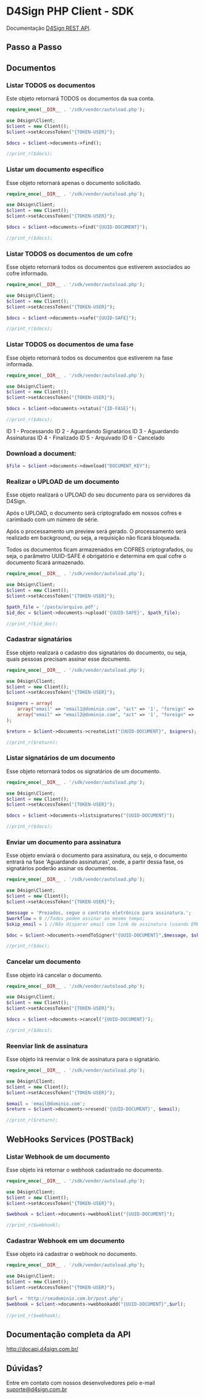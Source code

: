 # D4Sign PHP Client - SDK

Documentação [D4Sign REST API](http://docapi.d4sign.com.br/).

## Passo a Passo

###

## Documentos

### Listar TODOS os documentos

Este objeto retornará TODOS os documentos da sua conta.

```php
require_once(__DIR__ . '/sdk/vendor/autoload.php');

use D4sign\Client;
$client = new Client();
$client->setAccessToken("{TOKEN-USER}");

$docs = $client->documents->find();

//print_r($docs);
```

### Listar um documento específico

Esse objeto retornará apenas o documento solicitado.

```php
require_once(__DIR__ . '/sdk/vendor/autoload.php');

use D4sign\Client;
$client = new Client();
$client->setAccessToken("{TOKEN-USER}");

$docs = $client->documents->find("{UUID-DOCUMENT}");

//print_r($docs);
```

### Listar TODOS os documentos de um cofre

Esse objeto retornará todos os documentos que estiverem associados ao cofre informado.

```php
require_once(__DIR__ . '/sdk/vendor/autoload.php');

use D4sign\Client;
$client = new Client();
$client->setAccessToken("{TOKEN-USER}");

$docs = $client->documents->safe("{UUID-SAFE}");

//print_r($docs);
```

### Listar TODOS os documentos de uma fase

Esse objeto retornará todos os documentos que estiverem na fase informada.

```php
require_once(__DIR__ . '/sdk/vendor/autoload.php');

use D4sign\Client;
$client = new Client();
$client->setAccessToken("{TOKEN-USER}");

$docs = $client->documents->status("{ID-FASE}");

//print_r($docs);
```

ID 1 - Processando
ID 2 - Aguardando Signatários
ID 3 - Aguardando Assinaturas
ID 4 - Finalizado
ID 5 - Arquivado
ID 6 - Cancelado

### Download a document:

```php
$file = $client->documents->download("DOCUMENT_KEY");
```

### Realizar o UPLOAD de um documento

Esse objeto realizará o UPLOAD do seu documento para os servidores da D4Sign.

Após o UPLOAD, o documento será criptografado em nossos cofres e carimbado com um número de série.

Após o processamento um preview será gerado. O processamento será realizado em background, ou seja, a requisição não ficará bloqueada.

Todos os documentos ficam armazenados em COFRES criptografados, ou seja, o parâmetro UUID-SAFE é obrigatório e determina em qual cofre o documento ficará armazenado.

```php
require_once(__DIR__ . '/sdk/vendor/autoload.php');

use D4sign\Client;
$client = new Client();
$client->setAccessToken("{TOKEN-USER}");

$path_file = '/pasta/arquivo.pdf';
$id_doc = $client->documents->upload('{UUID-SAFE}', $path_file);

//print_r($id_doc);
```

### Cadastrar signatários

Esse objeto realizará o cadastro dos signatários do documento, ou seja, quais pessoas precisam assinar esse documento.

```php
require_once(__DIR__ . '/sdk/vendor/autoload.php');

use D4sign\Client;
$client = new Client();
$client->setAccessToken("{TOKEN-USER}");

$signers = array(
	array("email" => "email1@dominio.com", "act" => '1', "foreign" => '0'),
	array("email" => "email2@dominio.com", "act" => '1', "foreign" => '0')
);

$return = $client->documents->createList("{UUID-DOCUMENT}", $signers);

//print_r($return);
```

### Listar signatários de um documento

Esse objeto retornará todos os signatários de um documento.

```php
require_once(__DIR__ . '/sdk/vendor/autoload.php');

use D4sign\Client;
$client = new Client();
$client->setAccessToken("{TOKEN-USER}");

$docs = $client->documents->listsignatures("{UUID-DOCUMENT}");

//print_r($docs);
```

### Enviar um documento para assinatura

Esse objeto enviará o documento para assinatura, ou seja, o documento entrará na fase 'Aguardando assinaturas', onde, a partir dessa fase, os signatários poderão assinar os documentos.

```php
require_once(__DIR__ . '/sdk/vendor/autoload.php');

use D4sign\Client;
$client = new Client();
$client->setAccessToken("{TOKEN-USER}");

$message = 'Prezados, segue o contrato eletrônico para assinatura.';
$workflow = 0 //Todos podem assinar ao mesmo tempo;
$skip_email = 1 //Não disparar email com link de assinatura (usando EMBED);

$doc = $client->documents->sendToSigner("{UUID-DOCUMENT}",$message, $skip_email, $workflow);

//print_r($doc);
```

### Cancelar um documento

Esse objeto irá cancelar o documento.

```php
require_once(__DIR__ . '/sdk/vendor/autoload.php');

use D4sign\Client;
$client = new Client();
$client->setAccessToken("{TOKEN-USER}");

$docs = $client->documents->cancel("{UUID-DOCUMENT}");

//print_r($docs);
```

### Reenviar link de assinatura

Esse objeto irá reenviar o link de assinatura para o signatário.

```php
require_once(__DIR__ . '/sdk/vendor/autoload.php');

use D4sign\Client;
$client = new Client();
$client->setAccessToken("{TOKEN-USER}");

$email = 'email@dominio.com';
$return = $client->documents->resend('{UUID-DOCUMENT}', $email);

//print_r($return);
```

## WebHooks Services (POSTBack)

### Listar Webhook de um documento

Esse objeto irá retornar o webhook cadastrado no documento.

```php
require_once(__DIR__ . '/sdk/vendor/autoload.php');

use D4sign\Client;
$client = new Client();
$client->setAccessToken("{TOKEN-USER}");

$webhook = $client->documents->webhooklist("{UUID-DOCUMENT}");

//print_r($webhook);
```

### Cadastrar Webhook em um documento

Esse objeto irá cadastrar o webhook no documento.

```php
require_once(__DIR__ . '/sdk/vendor/autoload.php');

use D4sign\Client;
$client = new Client();
$client->setAccessToken("{TOKEN-USER}");

$url = 'http://seudominio.com.br/post.php';
$webhook = $client->documents->webhookadd("{UUID-DOCUMENT}",$url);
	
//print_r($webhook);
```

## Documentação completa da API

http://docapi.d4sign.com.br/

## Dúvidas?

Entre em contato com nossos desenvolvedores pelo e-mail suporte@d4sign.com.br